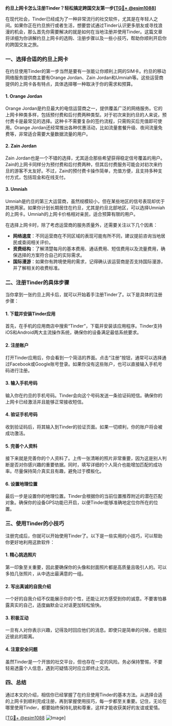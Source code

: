 **约旦上网卡怎么注册Tinder？轻松搞定跨国交友第一步[[TG💪+ @esim1088](https://t.me/s/esim1088)]**

在现代社会，Tinder已经成为了一种非常流行的社交软件，尤其是在年轻人之间。如果你正在约旦旅行或者生活，想要尝试通过Tinder认识更多朋友或寻找浪漫的机会，那么首先你需要解决的就是如何在当地注册并使用Tinder。这篇文章将详细为你讲解约旦上网卡的选购、注册步骤以及一些小技巧，帮助你顺利开启你的跨国交友之旅。

### 一、选择合适的约旦上网卡

在约旦使用Tinder的第一步当然是要有一张能让你顺利上网的SIM卡。约旦的移动网络服务提供商主要有Orange Jordan、Zain Jordan和Umniah等。这些运营商提供的上网卡各有特点，具体选择哪一种取决于你的需求和预算。

#### 1. Orange Jordan
Orange Jordan是约旦最大的电信运营商之一，提供覆盖广泛的网络服务。它的上网卡种类多样，包括预付费和后付费两种类型。对于初次来到约旦的人来说，预付费卡是最常见的选择。这种卡不需要复杂的签约流程，只需购买后充值即可使用。Orange Jordan还经常推出各种优惠活动，比如流量套餐升级、夜间流量免费等，非常适合需要大量数据流量的用户。

#### 2. Zain Jordan
Zain Jordan也是一个不错的选择，尤其适合那些希望获得稳定信号覆盖的用户。Zain的上网卡同样分为预付费和后付费两种，但其后付费服务可能会对初次来约旦的游客不太友好。不过，Zain的预付费卡操作简单，充值方便，且支持多种支付方式，包括现金和在线支付。

#### 3. Umniah
Umniah是约旦的第三大运营商，虽然规模较小，但在某些地区的信号表现却优于其他两家。如果你计划长期居住在约旦，尤其是约旦北部地区，可以选择Umniah的上网卡。Umniah的上网卡价格相对亲民，适合预算有限的用户。

在选择上网卡时，除了考虑运营商的服务质量外，还需要关注以下几个因素：

- **网络速度**：不同运营商在不同区域的表现可能有所不同，建议提前咨询当地居民或查阅相关评价。
- **资费结构**：了解清楚每月的基本费用、通话费用、短信费用以及流量费用，确保选择的方案符合自己的实际需求。
- **国际漫游**：如果你有跨境使用的需求，记得确认该运营商是否支持国际漫游，并了解相关的收费标准。

### 二、注册Tinder的具体步骤

当你拿到一张约旦上网卡后，就可以开始着手注册Tinder了。以下是具体的注册步骤：

#### 1. 下载并安装Tinder应用
首先，在手机的应用商店中搜索“Tinder”，下载并安装该应用程序。Tinder支持iOS和Android两大主流操作系统，确保你的设备满足最低系统要求。

#### 2. 注册账户
打开Tinder应用后，你会看到一个简洁的界面。点击“注册”按钮，通常可以选择通过Facebook或Google账号登录。如果你没有这些账户，也可以直接输入手机号码进行注册。

#### 3. 输入手机号码
输入你在约旦的手机号码。Tinder会向这个号码发送一条验证码短信。确保你的上网卡已经激活并且能够正常接收短信。

#### 4. 验证手机号码
收到验证码后，将其输入到Tinder的验证页面。如果一切顺利，你的账户将会被成功激活。

#### 5. 完善个人资料
接下来就是完善你的个人资料了。上传一张清晰的照片非常重要，因为这是别人判断是否对你感兴趣的重要依据。同时，填写详细的个人简介也能增加匹配的成功率。尽量保持简介真实且有趣，避免过于模板化。

#### 6. 设置地理位置
最后一步是设置你的地理位置。Tinder会根据你的当前位置推荐附近的潜在匹配对象。确保你的设备GPS功能已开启，以便Tinder能够准确地定位你所在的位置。

### 三、使用Tinder的小技巧

注册完成后，你就可以开始使用Tinder了。以下是一些实用的小技巧，可以帮助你更好地利用这款软件：

#### 1. 精心挑选照片
第一印象至关重要，因此要确保你的头像和封面照片都是高质量且吸引人的。可以多拍几张照片，从中选出最满意的一组。

#### 2. 写出真诚的自我介绍
一个好的自我介绍不仅能展示你的个性，还能让对方感受到你的诚意。不要害怕暴露真实的自己，适度幽默会让对话更加轻松愉快。

#### 3. 积极互动
一旦有人对你表示兴趣，记得及时回应他们的消息。即使只是简单的问候，也能拉近彼此的距离。

#### 4. 注意安全问题
虽然Tinder是一个开放的社交平台，但也存在一定的风险。务必保持警惕，不要轻易透露个人信息，遇到可疑情况时应立即终止交流。

### 四、总结

通过本文的介绍，相信你已经掌握了在约旦使用Tinder的基本方法。从选择合适的上网卡到顺利完成注册，再到掌握使用技巧，每一步都至关重要。记住，无论在哪里使用Tinder，都要始终保持礼貌和尊重，这样才能收获美好的友谊或爱情。

[[TG💪+ @esim1088](https://t.me/s/esim1088) ![Image](https://i.postimg.cc/4NQfJmqS/Snipaste-2025-05-13-00-14-12.png)]
